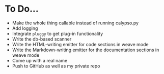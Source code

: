 # To Do...

* Make the whole thing callable instead of running calypso.py
* Add logging
* Integrate `pluggy` to get plug-in functionality
* Write the db-based scanner
* Write the HTML-writing emitter for code sections in weave mode
* Write the Markdown-writing emitter for the documentation sections in weave mode
* Come up with a real name
* Push to GitHub as well as my private repo
